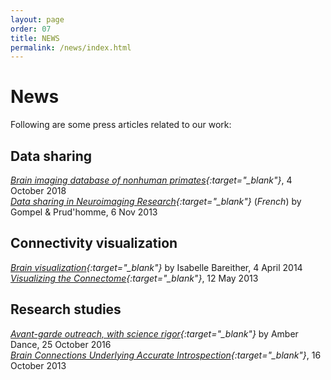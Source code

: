 ```yaml
---
layout: page
order: 07
title: NEWS
permalink: /news/index.html
---
```


# News
Following are some press articles related to our work:  

## Data sharing  
*[Brain imaging database of nonhuman primates][prime-de]{:target="\_blank"}*, 4 October 2018  
*[Data sharing in Neuroimaging Research][Data_Sharing]{:target="\_blank"}* (_French_) by Gompel & Prud'homme, 6 Nov 2013  

## Connectivity visualization
*[Brain visualization][Brain_Vis]{:target="\_blank"}* by Isabelle Bareither, 4 April 2014  
*[Visualizing the Connectome][conn_vis]{:target="\_blank"}*, 12 May 2013  

## Research studies
*[Avant-garde outreach, with science rigor][PNAS_dance]{:target="\_blank"}* by Amber Dance, 25 October 2016  
*[Brain Connections Underlying Accurate Introspection][introspection]{:target="\_blank"}*, 16 October 2013  


[prime-de]:https://medicalxpress.com/news/2018-10-brain-imaging-database-nonhuman-primates.html
[PNAS_dance]:{{site.baseurl}}/downloads/press/11982.full.pdf
[Brain_Vis]:{{site.baseurl}}/downloads/press/gehirnundgeist_bildgebung.pdf
[Data_Sharing]:{{site.baseurl}}/downloads/press/wallace6nov2013.pdf
[introspection]:https://www.sciencedaily.com/releases/2013/10/131016100432.htm
[conn_vis]:http://blogs.discovermagazine.com/neuroskeptic/2013/05/12/visualizing-the-connectome/
